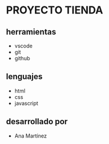 # PROYECTO TIENDA <!-- titulo -->

## herramientas <!-- subtilo -->

* vscode <!-- viñetas -->
* git
* github 

## lenguajes
* html
* css
* javascript

## desarrollado por
* Ana Martínez